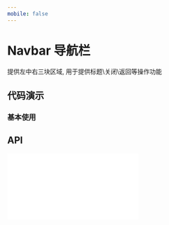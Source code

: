 ```yaml
---
mobile: false
---
```


# Navbar 导航栏

提供左中右三块区域, 用于提供标题\关闭\返回等操作功能

## 代码演示

### 基本使用

<code src="../../packages/wonder-ui/src/Navbar/demo/demo1.tsx"></code>

## API

<embed src="../../packages/wonder-ui/src/Navbar/index.md"></embed>
